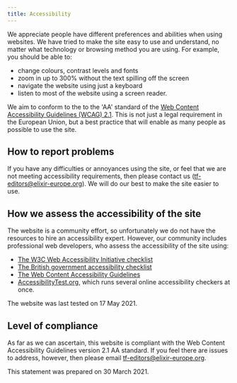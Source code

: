 ```yaml
---
title: Accessibility
---
```


We appreciate people have different preferences and abilities when using websites. We have tried to make the site easy to use and understand, no matter what technology or browsing method you are using. For example, you should be able to:

  * change colours, contrast levels and fonts
  * zoom in up to 300% without the text spilling off the screen
  * navigate the website using just a keyboard
  * listen to most of the website using a screen reader.

We aim to conform to the to the 'AA' standard of the [Web Content Accessibility Guidelines (WCAG) 2.1](https://www.w3.org/TR/WCAG21/). This is not just a legal requirement in the European Union, but a best practice that will enable as many people as possible to use the site.

## How to report problems
If you have any difficulties or annoyances using the site, or feel that we are not meeting accessibility requirements, then please contact us ([tf-editors@elixir-europe.org](mailto:tf-editors@elixir-europe.org)). We will do our best to make the site easier to use.

## How we assess the accessibility of the site
The website is a community effort, so unfortunately we do not have the resources to hire an accessibility expert. However, our community includes professional web developers, who assess the accessibility of the site using:

  * [The W3C Web Accessibility Initiative checklist](https://www.w3.org/WAI/test-evaluate/preliminary/)
  * [The British government accessibility checklist](https://www.gov.uk/government/publications/doing-a-basic-accessibility-check-if-you-cant-do-a-detailed-one/doing-a-basic-accessibility-check-if-you-cant-do-a-detailed-one)
  * [The Web Content Accessibility Guidelines](https://www.w3.org/TR/WCAG21/)
  * [AccessibilityTest.org](https://accessibilitytest.org), which runs several online accessibility checkers at once.

The website was last tested on 17 May 2021.

## Level of compliance
As far as we can ascertain, this website is compliant with the Web Content Accessibility Guidelines version 2.1 AA standard. If you feel there are issues to address, however, then please email [tf-editors@elixir-europe.org](mailto:tf-editors@elixir-europe.org).

This statement was prepared on 30 March 2021.
